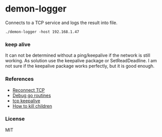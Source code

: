 # demon-logger
Connects to a TCP service and logs the result into file.

`./demon-logger -host 192.168.1.47`

### keep alive
It can not be determined without a ping/keepalive if the network is still working. As solution use the keepalive package or SetReadDeadline.
I am not sure if the keepalive package works perfectly, but it is good enough.

### References
* [Reconnect TCP](http://stackoverflow.com/questions/23395519/reconnect-tcp-on-eof-in-go)
* [Debug go routines](http://stackoverflow.com/a/19145992/279890)
* [tcp keepalive](https://github.com/felixge/tcpkeepalive)
* [How to kill children](http://stackoverflow.com/a/6807784/279890)

### License
MIT
